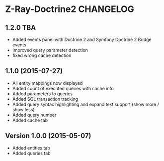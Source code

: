 # Z-Ray-Doctrine2 CHANGELOG

## 1.2.0 TBA
* Added events panel with Doctrine 2 and Symfony Doctrine 2 Bridge events
* Improved query parameter detection
* fixed wrong cache detection

## 1.1.0 (2015-07-27)

* All entity mappings now displayed
* Added count of executed queries with cache info
* Added parameters to queries
* Added SQL transaction tracking
* Added query syntax highlighting and expand text support (show more / show less)
* Added query number
* Added cache tab

## Version 1.0.0 (2015-05-07)

* Added entities tab
* Added queries tab
